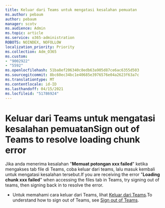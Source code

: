```yaml
---
title: Keluar dari Teams untuk mengatasi kesalahan pemuatan
ms.author: pebaum
author: pebaum
manager: scotv
ms.audience: Admin
ms.topic: article
ms.service: o365-administration
ROBOTS: NOINDEX, NOFOLLOW
localization_priority: Priority
ms.collection: Adm_O365
ms.custom:
- "9002922"
- "5592"
ms.openlocfilehash: 51ba8ef206340c8edb63a905d87ce6ac6355d503
ms.sourcegitcommit: 8bc60ec34bc1e40685e3976576e04a2623f63a7c
ms.translationtype: MT
ms.contentlocale: id-ID
ms.lasthandoff: 04/15/2021
ms.locfileid: "51786924"
---
```

# <a name="sign-out-of-teams-to-resolve-loading-chunk-error"></a><span data-ttu-id="f9853-102">Keluar dari Teams untuk mengatasi kesalahan pemuatan</span><span class="sxs-lookup"><span data-stu-id="f9853-102">Sign out of Teams to resolve loading chunk error</span></span>

<span data-ttu-id="f9853-103">Jika anda menerima kesalahan "**Memuat potongan xxx failed**" ketika mengakses tab file di Teams, coba keluar dari teams, lalu masuk kembali untuk mengatasi kesalahan tersebut.</span><span class="sxs-lookup"><span data-stu-id="f9853-103">If you are receiving the error "**Loading chunk xxx failed**"  when accessing the files tab in Teams, try signing out of teams, then signing back in to resolve the error.</span></span>

- <span data-ttu-id="f9853-104">Untuk memahami cara keluar dari Teams, lihat [Keluar dari Teams](https://support.microsoft.com/en-ie/office/sign-out-of-teams-a6d76e69-e1dd-4bc4-8e5f-04ba48384487).</span><span class="sxs-lookup"><span data-stu-id="f9853-104">To understand how to sign out of Teams, see [Sign out of Teams](https://support.microsoft.com/en-ie/office/sign-out-of-teams-a6d76e69-e1dd-4bc4-8e5f-04ba48384487).</span></span>
